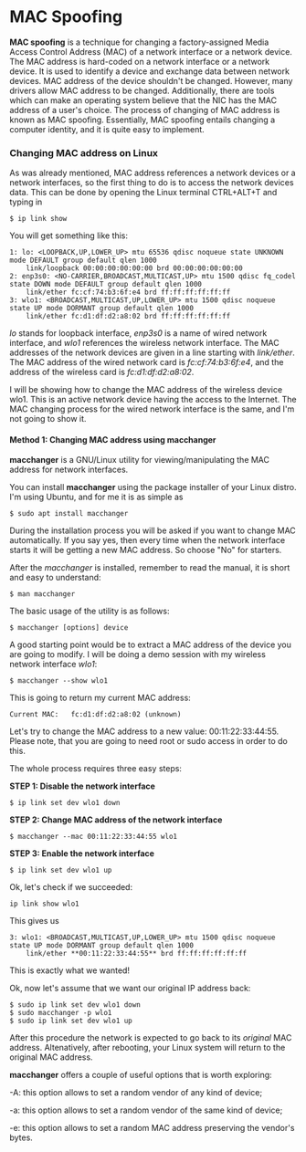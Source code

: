 # MAC Spoofing

**MAC spoofing** is a technique for changing a factory-assigned Media Access
Control Address (MAC) of a network interface or a network device. The MAC 
address is hard-coded on a network interface or a network device. It is used to
identify a device and exchange data between network devices. MAC address
of the device shouldn't be changed. However, many drivers allow MAC address 
to be changed. Additionally, there are tools which can make an operating 
system believe that the NIC has the MAC address of a user's choice. 
The process of changing of MAC address is known as MAC spoofing. Essentially, 
MAC spoofing entails changing a computer identity, and it is quite easy 
to implement.

### Changing MAC address on Linux

As was already mentioned, MAC address references a network devices or 
a network interfaces, so the first thing to do is to access the network
devices data. This can be done by opening the Linux terminal CTRL+ALT+T
and typing in

    $ ip link show

You will get something like this:

    1: lo: <LOOPBACK,UP,LOWER_UP> mtu 65536 qdisc noqueue state UNKNOWN mode DEFAULT group default qlen 1000
        link/loopback 00:00:00:00:00:00 brd 00:00:00:00:00:00
    2: enp3s0: <NO-CARRIER,BROADCAST,MULTICAST,UP> mtu 1500 qdisc fq_codel state DOWN mode DEFAULT group default qlen 1000
        link/ether fc:cf:74:b3:6f:e4 brd ff:ff:ff:ff:ff:ff
    3: wlo1: <BROADCAST,MULTICAST,UP,LOWER_UP> mtu 1500 qdisc noqueue state UP mode DORMANT group default qlen 1000
        link/ether fc:d1:df:d2:a8:02 brd ff:ff:ff:ff:ff:ff


*lo* stands for loopback interface, *enp3s0* is a name of wired network interface, and *wlo1* references
the wireless network interface. The MAC addresses of the network devices are given in a line starting with 
*link/ether*. The MAC address of the wired network card is *fc:cf:74:b3:6f:e4*, and the address of the
wireless card is *fc:d1:df:d2:a8:02*.

I will be showing how to change the MAC address of the wireless device wlo1. This is an active network device
having the access to the Internet. The MAC changing process for the wired network interface is the same, and 
I'm not going to show it.

#### Method 1: Changing MAC address using **macchanger**

**macchanger** is a GNU/Linux utility for viewing/manipulating the MAC address for network interfaces.

You can install **macchanger** using the package installer of your Linux distro.
I'm using Ubuntu, and for me it is as simple as

    $ sudo apt install macchanger

During the installation process you will be asked if you want to change MAC automatically. If you say yes,
then every time when the network interface starts it will be getting a new MAC address. So choose "No"
for starters.

After the *macchanger* is installed, remember to read the manual, it is short and easy to understand:

    $ man macchanger

The basic usage of the utility is as follows:

    $ macchanger [options] device


A good starting point would be to extract a MAC address of the device you are going to modify. 
I will be doing a demo session with my wireless network interface *wlo1*:

    $ macchanger --show wlo1

This is going to return my current MAC address:

    Current MAC:   fc:d1:df:d2:a8:02 (unknown)

Let's try to change the MAC address to a new value: 00:11:22:33:44:55. 
Please note, that you are going to need root or sudo access in order to do this. 

The whole process requires three easy steps:

**STEP 1: Disable the network interface**

    $ ip link set dev wlo1 down

**STEP 2: Change MAC address of the network interface**

    $ macchanger --mac 00:11:22:33:44:55 wlo1

**STEP 3: Enable the network interface**

    $ ip link set dev wlo1 up

Ok, let's check if we succeeded:

    ip link show wlo1

This gives us

    3: wlo1: <BROADCAST,MULTICAST,UP,LOWER_UP> mtu 1500 qdisc noqueue state UP mode DORMANT group default qlen 1000
        link/ether **00:11:22:33:44:55** brd ff:ff:ff:ff:ff:ff

This is exactly what we wanted!

Ok, now let's assume that we want our original IP address back:
    
    $ sudo ip link set dev wlo1 down
    $ sudo macchanger -p wlo1
    $ sudo ip link set dev wlo1 up

After this procedure the network is expected to go back to its *original* MAC address.
Altenatively, after rebooting, your Linux system will return to the original MAC address.

**macchanger** offers a couple of useful options that is worth exploring:

-A: this option allows to set a random vendor of any kind of device;

-a: this option allows to set a random vendor of the same kind of device;

-e: this option allows to set a random MAC address preserving the vendor's bytes.

